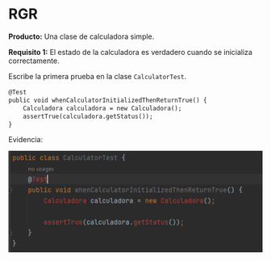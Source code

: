 # RGR
**Producto:** Una clase de calculadora simple. 

**Requisito 1:** El estado de la calculadora es verdadero cuando se inicializa correctamente. 

Escribe la primera prueba en la clase `CalculatorTest`.

```
@Test
public void whenCalculatorInitializedThenReturnTrue() {
	Calculadora calculadora = new Calculadora();   	 
	assertTrue(calculadora.getStatus());
}
``` 
Evidencia:

![Captura1](./Imagenes/Captura1.PNG)
